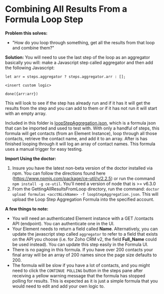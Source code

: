 # Combining All Results From a Formula Loop Step
**Problem this solves:**
* "How do you loop through something, get all the results from that loop and combine them?"

**Solution:**
You will need to use the last step of the loop as an aggregator
basically you will:
make a Javascript step called aggregator and then add the following Javascript:

  ```
  let arr = steps.aggregator ? steps.aggregator.arr : [];

  <insert custom logic>

  done({arr:arr})
  ```

This will look to see if the step has already run and if it has it will get the results from the step and you can add to them or if it has not run it will start with an empty array.

Included in this folder is [loopStepAggregation.json](loopStepAggregation.json), which is a formula json that can be imported and used to test with. With only a handful of steps, this formula will get contacts (from an Element Instance), loop through all those contacts, retrieve the contact name, and add it to an array. After is has finished looping through it will log an array of contact names. This formula uses a manual trigger for easy testing.

**Import Using the doctor:**
1. Insure you have the latest non-beta version of the doctor installed via npm. You can follow the directions found here (https://www.npmjs.com/package/ce-util/v/2.2.5) or run the command `npm install -g ce-util`. You'll need a version of node that is >= v6.3.0
2. From the GettingAllResultsFromLoop directory, run the command: `doctor upload formulas <acctNickName> -f loopStepAggregation.json`. This will upload the Loop Step Aggregation Formula into the specified account.

**A few things to note:**
* You will need an authenticated Element instance with a GET /contacts API (endpoint). You can authenticate one in the UI.
* Your Element needs to return a field called **Name**. Alternatively, you can update the javascript step called `aggregator` to refer to a field that exists on the API you choose (i.e. for Zoho CRM v2, the field **Full_Name** could be used instead). You can update this step easily in the Formula UI.
* There is no paging in this formula. If you have over 200 contacts your final array will be an array of 200 names since the page size defaults to 200.
* The formula will be slow if you have a lot of contacts, and you might need to click the `CONTINUE POLLING` button in the steps pane after receiving a yellow warning message that the formula has stopped polling for results. This is expected as it is just a simple formula that you would need to edit and add your own logic to.
